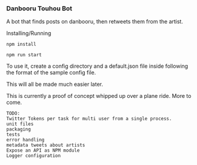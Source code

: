 ### Danbooru Touhou Bot

A bot that finds posts on danbooru, then retweets them from the artist.

Installing/Running
```
npm install

npm run start
```

To use it, create a config directory and a default.json file inside following the format of the sample config file.

This will all be made much easier later. 

This is currently a proof of concept whipped up over a plane ride. More to come.
``` 
TODO:
Twitter Tokens per task for multi user from a single process.
unit files
packaging
tests
error handling
metadata tweets about artists
Expose an API as NPM module
Logger configuration
```
